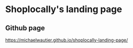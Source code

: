 # Shoplocally's landing page

## Github page
https://michaelwautier.github.io/shoplocally-landing-page/

